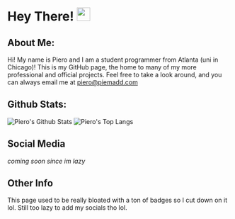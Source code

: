 # Hey There! <img src="https://raw.githubusercontent.com/MartinHeinz/MartinHeinz/master/wave.gif" width="30px">

## About Me: 
Hi! My name is Piero and I am a student programmer from Atlanta (uni in Chicago)! This is my GitHub page, the home to many of my more professional and official projects. Feel free to take a look around, and you can always email me at [piero@piemadd.com](mailto:piero@piemadd.com)

## Github Stats:
![Piero's Github Stats](https://github-readme-stats.vercel.app/api?username=pieromqwerty&show_icons=true&theme=dark)
![Piero's Top Langs](https://github-readme-stats.vercel.app/api/top-langs/?username=pieromqwerty&layout=compact&theme=dark)

## Social Media
*coming soon since im lazy*

## Other Info
This page used to be really bloated with a ton of badges so I cut down on it lol. Still too lazy to add my socials tho lol.
